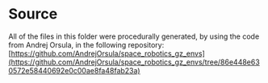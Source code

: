 # Source

All of the files in this folder were procedurally generated, by using the code from Andrej Orsula, in the following repository: [https://github.com/AndrejOrsula/space_robotics_gz_envs](https://github.com/AndrejOrsula/space_robotics_gz_envs/tree/86e448e630572e58440692e0c00ae8fa48fab23a)